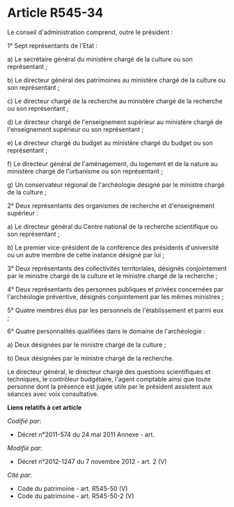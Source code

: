 # Article R545-34

Le conseil d'administration comprend, outre le président : 

1° Sept représentants de l'Etat : 

a) Le secrétaire général du ministère chargé de la culture ou son représentant ; 

b) Le directeur général des patrimoines au ministère chargé de la culture ou son représentant ; 

c) Le directeur chargé de la recherche au ministère chargé de la recherche ou son représentant ; 

d) Le directeur chargé de l'enseignement supérieur au ministère chargé de l'enseignement supérieur ou son représentant ; 

e) Le directeur chargé du budget au ministère chargé du budget ou son représentant ; 

f) Le directeur général de l'aménagement, du logement et de la nature au ministère chargé de l'urbanisme ou son
représentant ; 

g) Un conservateur régional de l'archéologie désigné par le ministre chargé de la culture ; 

2° Deux représentants des organismes de recherche et d'enseignement supérieur : 

a) Le directeur général du Centre national de la recherche scientifique ou son représentant ; 

b) Le premier vice-président de la conférence des présidents d'université ou un autre membre de cette instance désigné par
lui ; 

3° Deux représentants des collectivités territoriales, désignés conjointement par le ministre chargé de la culture et le
ministre chargé de la recherche ; 

4° Deux représentants des personnes publiques et privées concernées par l'archéologie préventive, désignés conjointement par
les mêmes ministres ; 

5° Quatre membres élus par les personnels de l'établissement et parmi eux ; 

6° Quatre personnalités qualifiées dans le domaine de l'archéologie : 

a) Deux désignées par le ministre chargé de la culture ; 

b) Deux désignées par le ministre chargé de la recherche. 

Le directeur général, le directeur chargé des questions scientifiques et techniques, le        contrôleur budgétaire, l'agent
comptable ainsi que toute personne dont la présence est jugée utile par le président assistent aux séances avec voix
consultative.

**Liens relatifs à cet article**

_Codifié par_:

  - Décret n°2011-574 du 24 mai 2011 Annexe - art.

_Modifié par_:

  - Décret n°2012-1247 du 7 novembre 2012 - art. 2 (V)

_Cité par_:

  - Code du patrimoine - art. R545-50 (V)
  - Code du patrimoine - art. R545-50-2 (V)
